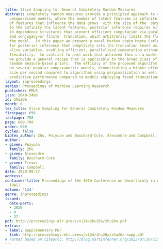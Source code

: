 ```yaml
---
title: Slice Sampling for General Completely Random Measures
abstract: Completely random measures provide a principled approach to creating flexible
  unsupervised models, where the number of latent features is infinite and the number
  of features that influence the data grows  with the size of the  data set.  Due
  to the infinity the latent features, posterior inference requires either marginalization—resulting
  in dependence structures that prevent efficient computation via parallelization
  and conjugacy—or finite  truncation, which arbitrarily limits the flexibility of
  the model.  In this paper we present a novel Markov chain Monte Carlo algorithm
  for posterior inference that adaptively sets the truncation level using auxiliary
  slice variables, enabling efficient, parallelized computation without sacrificing
  flexibility.  In contrast to past work that achieved this on a model-by-model basis,
  we provide a general recipe that is applicable to the broad class of completely
  random measure-based priors.  The efficacy of the proposed algorithm is evaluated
  on several popular nonparametric models, demonstrating a higher effective sample
  size per second compared to algorithms using marginalization as well as a higher
  predictive performance compared to models employing fixed truncations.
layout: inproceedings
series: Proceedings of Machine Learning Research
publisher: PMLR
issn: 2640-3498
id: zhu20a
month: 0
tex_title: Slice Sampling for General Completely Random Measures
firstpage: 699
lastpage: 708
page: 699-708
order: 699
cycles: false
bibtex_author: Zhu, Peiyuan and Bouchard-Cote, Alexandre and Campbell, Trevor
author:
- given: Peiyuan
  family: Zhu
- given: Alexandre
  family: Bouchard-Cote
- given: Trevor
  family: Campbell
date: 2020-08-27
address: 
container-title: Proceedings of the 36th Conference on Uncertainty in Artificial Intelligence
  (UAI)
volume: '124'
genre: inproceedings
issued:
  date-parts:
  - 2020
  - 8
  - 27
pdf: http://proceedings.mlr.press/v124/zhu20a/zhu20a.pdf
extras:
- label: Supplementary PDF
  link: http://proceedings.mlr.press/v124/zhu20a/zhu20a-supp.pdf
# Format based on citeproc: http://blog.martinfenner.org/2013/07/30/citeproc-yaml-for-bibliographies/
---
```

